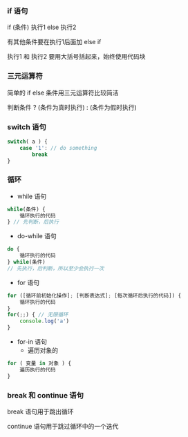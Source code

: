 ### if 语句

if (条件) 执行1 else 执行2

有其他条件要在执行1后面加 else if

执行1 和 执行2 要用大括号括起来，始终使用代码块

### 三元运算符

简单的 if else 条件用三元运算符比较简洁

判断条件 ?  (条件为真时执行) : (条件为假时执行)

### switch 语句

```js
switch( a ) {
    case '1': // do something
        break
}
```

### 循环

- while 语句

```js
while(条件) {
    循环执行的代码
} // 先判断，后执行
```

- do-while 语句

```js
do {
    循环执行的代码
} while(条件)
// 先执行，后判断，所以至少会执行一次
```

- for 语句

```js
for ([循环前初始化操作]; [判断表达式]; [每次循环后执行的代码]) {
    循环执行的代码
}
for(;;) { // 无限循环
    console.log('a')
}
```

- for-in 语句
  - 遍历对象的

```js
for ( 变量 in 对象 ) {
    遍历执行的代码
}
```



### break 和 continue 语句

break 语句用于跳出循环

continue 语句用于跳过循环中的一个迭代